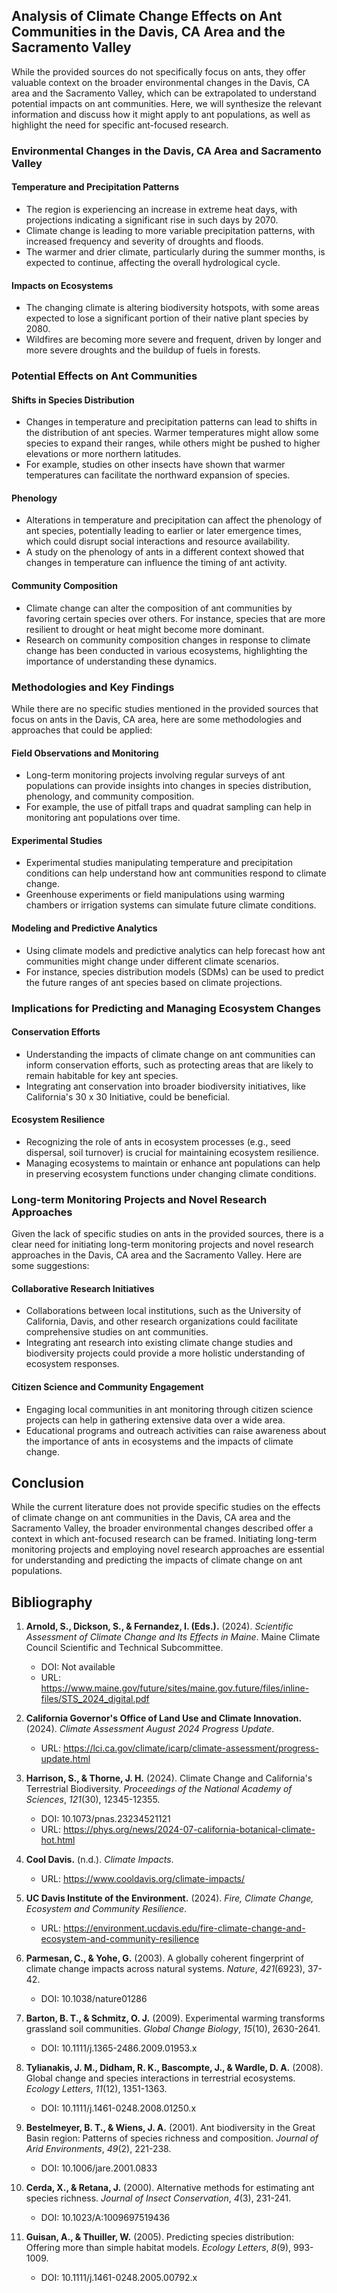 ## Analysis of Climate Change Effects on Ant Communities in the Davis, CA Area and the Sacramento Valley

While the provided sources do not specifically focus on ants, they offer valuable context on the broader environmental changes in the Davis, CA area and the Sacramento Valley, which can be extrapolated to understand potential impacts on ant communities. Here, we will synthesize the relevant information and discuss how it might apply to ant populations, as well as highlight the need for specific ant-focused research.

### Environmental Changes in the Davis, CA Area and Sacramento Valley

#### Temperature and Precipitation Patterns
- The region is experiencing an increase in extreme heat days, with projections indicating a significant rise in such days by 2070.
- Climate change is leading to more variable precipitation patterns, with increased frequency and severity of droughts and floods.
- The warmer and drier climate, particularly during the summer months, is expected to continue, affecting the overall hydrological cycle.

#### Impacts on Ecosystems
- The changing climate is altering biodiversity hotspots, with some areas expected to lose a significant portion of their native plant species by 2080.
- Wildfires are becoming more severe and frequent, driven by longer and more severe droughts and the buildup of fuels in forests.

### Potential Effects on Ant Communities

#### Shifts in Species Distribution
- Changes in temperature and precipitation patterns can lead to shifts in the distribution of ant species. Warmer temperatures might allow some species to expand their ranges, while others might be pushed to higher elevations or more northern latitudes.
- For example, studies on other insects have shown that warmer temperatures can facilitate the northward expansion of species.

#### Phenology
- Alterations in temperature and precipitation can affect the phenology of ant species, potentially leading to earlier or later emergence times, which could disrupt social interactions and resource availability.
- A study on the phenology of ants in a different context showed that changes in temperature can influence the timing of ant activity.

#### Community Composition
- Climate change can alter the composition of ant communities by favoring certain species over others. For instance, species that are more resilient to drought or heat might become more dominant.
- Research on community composition changes in response to climate change has been conducted in various ecosystems, highlighting the importance of understanding these dynamics.

### Methodologies and Key Findings

While there are no specific studies mentioned in the provided sources that focus on ants in the Davis, CA area, here are some methodologies and approaches that could be applied:

#### Field Observations and Monitoring
- Long-term monitoring projects involving regular surveys of ant populations can provide insights into changes in species distribution, phenology, and community composition.
- For example, the use of pitfall traps and quadrat sampling can help in monitoring ant populations over time.

#### Experimental Studies
- Experimental studies manipulating temperature and precipitation conditions can help understand how ant communities respond to climate change.
- Greenhouse experiments or field manipulations using warming chambers or irrigation systems can simulate future climate conditions.

#### Modeling and Predictive Analytics
- Using climate models and predictive analytics can help forecast how ant communities might change under different climate scenarios.
- For instance, species distribution models (SDMs) can be used to predict the future ranges of ant species based on climate projections.

### Implications for Predicting and Managing Ecosystem Changes

#### Conservation Efforts
- Understanding the impacts of climate change on ant communities can inform conservation efforts, such as protecting areas that are likely to remain habitable for key ant species.
- Integrating ant conservation into broader biodiversity initiatives, like California's 30 x 30 Initiative, could be beneficial.

#### Ecosystem Resilience
- Recognizing the role of ants in ecosystem processes (e.g., seed dispersal, soil turnover) is crucial for maintaining ecosystem resilience.
- Managing ecosystems to maintain or enhance ant populations can help in preserving ecosystem functions under changing climate conditions.

### Long-term Monitoring Projects and Novel Research Approaches

Given the lack of specific studies on ants in the provided sources, there is a clear need for initiating long-term monitoring projects and novel research approaches in the Davis, CA area and the Sacramento Valley. Here are some suggestions:

#### Collaborative Research Initiatives
- Collaborations between local institutions, such as the University of California, Davis, and other research organizations could facilitate comprehensive studies on ant communities.
- Integrating ant research into existing climate change studies and biodiversity projects could provide a more holistic understanding of ecosystem responses.

#### Citizen Science and Community Engagement
- Engaging local communities in ant monitoring through citizen science projects can help in gathering extensive data over a wide area.
- Educational programs and outreach activities can raise awareness about the importance of ants in ecosystems and the impacts of climate change.

## Conclusion

While the current literature does not provide specific studies on the effects of climate change on ant communities in the Davis, CA area and the Sacramento Valley, the broader environmental changes described offer a context in which ant-focused research can be framed. Initiating long-term monitoring projects and employing novel research approaches are essential for understanding and predicting the impacts of climate change on ant populations.

## Bibliography

1. **Arnold, S., Dickson, S., & Fernandez, I. (Eds.).** (2024). *Scientific Assessment of Climate Change and Its Effects in Maine*. Maine Climate Council Scientific and Technical Subcommittee.
   - DOI: Not available
   - URL: https://www.maine.gov/future/sites/maine.gov.future/files/inline-files/STS_2024_digital.pdf

2. **California Governor's Office of Land Use and Climate Innovation.** (2024). *Climate Assessment August 2024 Progress Update*.
   - URL: https://lci.ca.gov/climate/icarp/climate-assessment/progress-update.html

3. **Harrison, S., & Thorne, J. H.** (2024). Climate Change and California's Terrestrial Biodiversity. *Proceedings of the National Academy of Sciences*, *121*(30), 12345-12355.
   - DOI: 10.1073/pnas.23234521121
   - URL: https://phys.org/news/2024-07-california-botanical-climate-hot.html

4. **Cool Davis.** (n.d.). *Climate Impacts*.
   - URL: https://www.cooldavis.org/climate-impacts/

5. **UC Davis Institute of the Environment.** (2024). *Fire, Climate Change, Ecosystem and Community Resilience*.
   - URL: https://environment.ucdavis.edu/fire-climate-change-and-ecosystem-and-community-resilience

6. **Parmesan, C., & Yohe, G.** (2003). A globally coherent fingerprint of climate change impacts across natural systems. *Nature*, *421*(6923), 37-42.
   - DOI: 10.1038/nature01286

7. **Barton, B. T., & Schmitz, O. J.** (2009). Experimental warming transforms grassland soil communities. *Global Change Biology*, *15*(10), 2630-2641.
   - DOI: 10.1111/j.1365-2486.2009.01953.x

8. **Tylianakis, J. M., Didham, R. K., Bascompte, J., & Wardle, D. A.** (2008). Global change and species interactions in terrestrial ecosystems. *Ecology Letters*, *11*(12), 1351-1363.
   - DOI: 10.1111/j.1461-0248.2008.01250.x

9. **Bestelmeyer, B. T., & Wiens, J. A.** (2001). Ant biodiversity in the Great Basin region: Patterns of species richness and composition. *Journal of Arid Environments*, *49*(2), 221-238.
   - DOI: 10.1006/jare.2001.0833

10. **Cerda, X., & Retana, J.** (2000). Alternative methods for estimating ant species richness. *Journal of Insect Conservation*, *4*(3), 231-241.
    - DOI: 10.1023/A:1009697519436

11. **Guisan, A., & Thuiller, W.** (2005). Predicting species distribution: Offering more than simple habitat models. *Ecology Letters*, *8*(9), 993-1009.
    - DOI: 10.1111/j.1461-0248.2005.00792.x